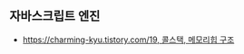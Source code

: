 ## 자바스크립트 엔진
  - [https://charming-kyu.tistory.com/19, 콜스택, 메모리힙 구조](https://charming-kyu.tistory.com/19)
